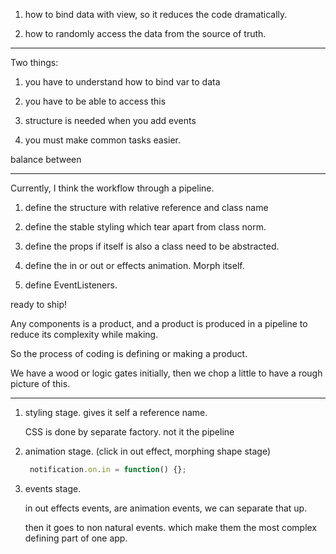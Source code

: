 1. how to bind data with view, so it reduces the code dramatically.

2. how to randomly access the data from the source of truth.

---

Two things:

1. you have to understand how to bind var to data

2. you have to be able to access this

3. structure is needed when you add events

4. you must make common tasks easier.

balance between

---

Currently, I think the workflow through a pipeline.

1. define the structure with relative reference and class name

2. define the stable styling which tear apart from class norm.

3. define the props if itself is also a class need to be abstracted.

4. define the in or out or effects animation. Morph itself.

5. define EventListeners.

ready to ship!

Any components is a product, and a product is produced in a pipeline to reduce its complexity while making.

So the process of coding is defining or making a product.

We have a wood or logic gates initially, then we chop a little to have a rough picture of this.

---

1. styling stage. gives it self a reference name.

   CSS is done by separate factory. not it the pipeline

2. animation stage. (click in out effect, morphing shape stage)

   ```javascript
    notification.on.in = function() {};
   ```

3. events stage.

   in out effects events, are animation events, we can separate that up.

   then it goes to non natural events. which make them the most complex defining part of one app.
